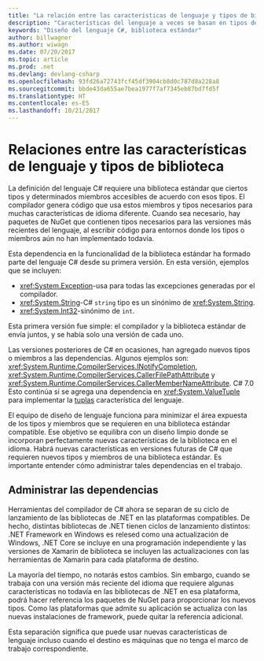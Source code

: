 ```yaml
---
title: "La relación entre las características de lenguaje y tipos de biblioteca | Documentos de Microsoft"
description: "Características del lenguaje a veces se basan en tipos de biblioteca para la implementación. Conocer dicha relación."
keywords: "Diseño del lenguaje C#, biblioteca estándar"
author: billwagner
ms.author: wiwagn
ms.date: 07/20/2017
ms.topic: article
ms.prod: .net
ms.devlang: devlang-csharp
ms.openlocfilehash: 93fd26a72743fcf45df3904cb8d0c787d8a228a8
ms.sourcegitcommit: bbde43da655ae7bea1977f7af7345eb87bd7fd5f
ms.translationtype: HT
ms.contentlocale: es-ES
ms.lasthandoff: 10/21/2017
---
```

# <a name="relationships-between-language-features-and-library-types"></a>Relaciones entre las características de lenguaje y tipos de biblioteca

La definición del lenguaje C# requiere una biblioteca estándar que ciertos tipos y determinados miembros accesibles de acuerdo con esos tipos. El compilador genera código que usa estos miembros y tipos necesarios para muchas características de idioma diferente. Cuando sea necesario, hay paquetes de NuGet que contienen tipos necesarios para las versiones más recientes del lenguaje, al escribir código para entornos donde los tipos o miembros aún no han implementado todavía.

Esta dependencia en la funcionalidad de la biblioteca estándar ha formado parte del lenguaje C# desde su primera versión. En esta versión, ejemplos que se incluyen:

* <xref:System.Exception>-usa para todas las excepciones generadas por el compilador.
* <xref:System.String>-C# `string` tipo es un sinónimo de <xref:System.String>.
* <xref:System.Int32>-sinónimo de `int`.

Esta primera versión fue simple: el compilador y la biblioteca estándar de envía juntos, y se había solo una versión de cada uno.

Las versiones posteriores de C# en ocasiones, han agregado nuevos tipos o miembros a las dependencias. Algunos ejemplos son: <xref:System.Runtime.CompilerServices.INotifyCompletion>, <xref:System.Runtime.CompilerServices.CallerFilePathAttribute> y <xref:System.Runtime.CompilerServices.CallerMemberNameAttribute>. C# 7.0 Esto continúa si se agrega una dependencia en <xref:System.ValueTuple> para implementar la [tuplas](../tuples.md) característica del lenguaje.

El equipo de diseño de lenguaje funciona para minimizar el área expuesta de los tipos y miembros que se requieren en una biblioteca estándar compatible. Ese objetivo se equilibra con un diseño limpio donde se incorporan perfectamente nuevas características de la biblioteca en el idioma. Habrá nuevas características en versiones futuras de C# que requieren nuevos tipos y miembros de una biblioteca estándar. Es importante entender cómo administrar tales dependencias en el trabajo.

## <a name="managing-your-dependencies"></a>Administrar las dependencias

Herramientas del compilador de C# ahora se separan de su ciclo de lanzamiento de las bibliotecas de .NET en las plataformas compatibles. De hecho, distintas bibliotecas de .NET tienen ciclos de lanzamiento distintos: .NET Framework en Windows es relesed como una actualización de Windows, .NET Core se incluye en una programación independiente y las versiones de Xamarin de biblioteca se incluyen las actualizaciones con las herramientas de Xamarin para cada plataforma de destino.

La mayoría del tiempo, no notarás estos cambios. Sin embargo, cuando se trabaja con una versión más reciente del idioma que requiere algunas características no todavía en las bibliotecas de .NET en esa plataforma, podrá hacer referencia los paquetes de NuGet para proporcionar los nuevos tipos.
Como las plataformas que admite su aplicación se actualiza con las nuevas instalaciones de framework, puede quitar la referencia adicional.

Esta separación significa que puede usar nuevas características de lenguaje incluso cuando el destino es máquinas que no tenga el marco de trabajo correspondiente.
